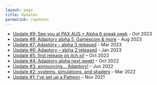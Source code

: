 ```yaml
---
layout: page
title: Updates
permalink: /updates
---
```


- [Update #9: See you at PAX AUS + Alpha 6 sneak peek](https://app.mailerlite.com/t1l0m7n5i9) - Oct 2023
- [Update #8: Adaptory alpha 5, Gamescom & more](https://app.mailerlite.com/r5q7z4u2f4) - Aug 2023
- [Update #7: Adaptory – alpha 3 released](https://app.mailerlite.com/b4b2x1o9k6) - Mar 2023
- [Update #6: Adaptory – alpha 2 released](https://app.mailerlite.com/q3m8o9w7t6) - Jan 2023
- [Update #5: first release on itch.io!](https://app.mailerlite.com/d3e6z6s1w4) – Oct 2022
- [Update #4: Adaptory alpha next week!](https://app.mailerlite.com/d0e4a1d4n3) – Oct 2022
- [Update #3: announcing... Adaptory!](https://app.mailerlite.com/j9j6u5f7e1) – Jun 2022
- [Update #2: systems, simulations, and shaders](https://app.mailerlite.com/r2b8j7w3d2) – Mar 2022
- [Update #1: I've set up a Patreon](https://app.mailerlite.com/v1f0t1) – Nov 2021

<!-- MailerLite Universal -->
<script>
(function(m,a,i,l,e,r){ m['MailerLiteObject']=e;function f(){
var c={ a:arguments,q:[]};var r=this.push(c);return "number"!=typeof r?r:f.bind(c.q);}
f.q=f.q||[];m[e]=m[e]||f.bind(f.q);m[e].q=m[e].q||f.q;r=a.createElement(i);
var _=a.getElementsByTagName(i)[0];r.async=1;r.src=l+'?v'+(~~(new Date().getTime()/1000000));
_.parentNode.insertBefore(r,_);})(window, document, 'script', 'https://static.mailerlite.com/js/universal.js', 'ml');

var ml_account = ml('accounts', '3560492', 'g7v9u8q1h0', 'load');
</script>
<!-- End MailerLite Universal -->

<div class="ml-form-center">
  <div class="ml-form-embed"
    data-account="3560492:g7v9u8q1h0"
    data-form="5731170:h7x5k6">
  </div>
</div>
